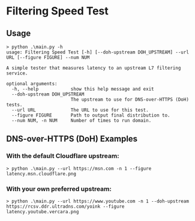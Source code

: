 # Filtering Speed Test
## Usage

```
> python .\main.py -h
usage: Filtering Speed Test [-h] [--doh-upstream DOH_UPSTREAM] --url URL [--figure FIGURE] --num NUM

A simple tester that measures latency to an upstream L7 filtering service.

optional arguments:
  -h, --help            show this help message and exit
  --doh-upstream DOH_UPSTREAM
                        The upstream to use for DNS-over-HTTPS (DoH) tests.
  --url URL             The URL to use for this test.
  --figure FIGURE       Path to output final distribution to.
  --num NUM, -n NUM     Number of times to run domain.
```

## DNS-over-HTTPS (DoH) Examples
### With the default Cloudflare upstream:

```
> python .\main.py --url https://msn.com -n 1 --figure latency.msn.cloudflare.png
```

### With your own preferred upstream:

```
> python .\main.py --url https://www.youtube.com -n 1 --doh-upstream https://rcsv.ddr.ultradns.com/yoink --figure latency.youtube.vercara.png
```